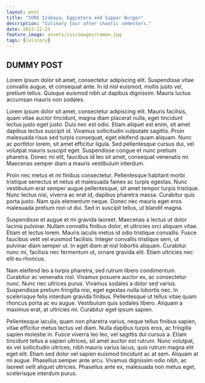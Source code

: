 ```yaml
---
layout: post
title: "SORE Izakaya, Eggcetera and Supper Burger"
description: "Culinary tour after chaotic semesters."
date: 2022-12-25
feature_image: assets/css/images/ramen.jpg
tags: [culinary]
---
```


## DUMMY POST
Lorem ipsum dolor sit amet, consectetur adipiscing elit. Suspendisse vitae convallis augue, et consequat ante. In id nisl euismod, mollis justo vel, pretium tellus. Quisque euismod nibh ut dapibus dignissim. Mauris luctus accumsan mauris non sodales. 

<!--more-->

Lorem ipsum dolor sit amet, consectetur adipiscing elit. Mauris facilisis, quam vitae auctor tincidunt, magna diam placerat nulla, eget tincidunt lectus justo eget justo. Duis nec est odio. Etiam aliquet est enim, sit amet dapibus lectus suscipit id. Vivamus sollicitudin vulputate sagittis. Proin malesuada risus sed turpis consequat, eget eleifend quam aliquam. Nunc ac porttitor lorem, sit amet efficitur ligula. Sed pellentesque cursus dui, vel volutpat mauris suscipit eget. Suspendisse congue et nunc pretium pharetra. Donec mi elit, faucibus id leo sit amet, consequat venenatis mi. Maecenas semper diam a mauris vestibulum interdum.

Proin nec metus et mi finibus consectetur. Pellentesque habitant morbi tristique senectus et netus et malesuada fames ac turpis egestas. Nunc vestibulum erat semper augue pellentesque, sit amet tempor turpis tristique. Nunc lectus nisi, viverra ac erat id, dapibus pharetra massa. Curabitur quis porta justo. Nam quis elementum neque. Donec nec mauris eget eros malesuada pretium non ut dui. Sed in suscipit tellus, ut blandit magna.

Suspendisse et augue et mi gravida laoreet. Maecenas a lectus ut dolor lacinia pulvinar. Nullam convallis finibus dolor, et ultricies orci aliquam vitae. Etiam et lectus lorem. Mauris iaculis metus id odio tristique convallis. Fusce faucibus velit vel euismod facilisis. Integer convallis tristique sem, ut pulvinar diam semper ut. In eget diam at nisl lobortis aliquam. Curabitur nunc mi, facilisis nec fermentum ut, ornare gravida elit. Etiam ultricies nec elit eu rhoncus.

Nam eleifend leo a turpis pharetra, sed rutrum libero condimentum. Curabitur ac venenatis nisl. Vivamus posuere auctor ex, ac consectetur nunc. Nunc nec ultrices purus. Vivamus sodales a dolor sed varius. Suspendisse pretium fringilla nisi, eget egestas nulla lobortis nec. In scelerisque felis interdum gravida finibus. Pellentesque ut tellus vitae quam rhoncus porta ac eu augue. Vestibulum quis sodales libero. Aliquam a maximus erat, at ultricies mi. Curabitur eget ipsum sapien.

Pellentesque iaculis, quam non pharetra varius, neque tellus finibus sapien, vitae efficitur metus lectus vel diam. Nulla dapibus turpis eros, ac fringilla sapien molestie in. Fusce viverra leo leo, vel sagittis dui cursus a. Etiam tincidunt tellus a sapien ultrices, sit amet auctor est rutrum. Nunc volutpat, ex vel sollicitudin ultrices, nibh mauris varius lacus, quis rutrum magna elit eget elit. Etiam sed dolor vel sapien euismod tincidunt ac at sem. Aliquam at mi augue. Phasellus semper ante arcu. Vivamus dignissim odio nibh, ac laoreet velit aliquet ultricies. Phasellus ante ex, malesuada non metus eget, scelerisque interdum purus.
